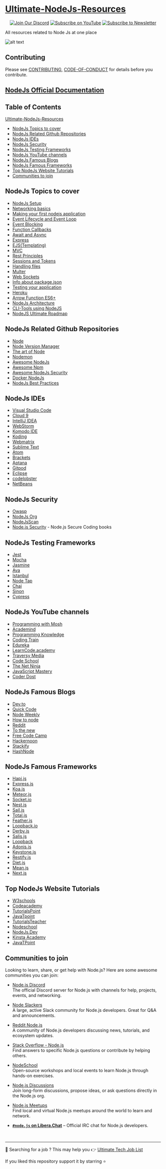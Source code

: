 # [Ultimate-NodeJs-Resources](https://github.com/DhanushNehru/Ultimate-NodeJs-Resources)

<div align="center">
  
[![Join Our Discord](https://img.shields.io/badge/Discord-Join%20Server-blue?logo=discord&style=for-the-badge)](https://discord.com/invite/Yn9g6KuWyA)
[![Subscribe on YouTube](https://img.shields.io/badge/YouTube-Subscribe-red?logo=youtube&style=for-the-badge)](https://www.youtube.com/@dhanushnehru?sub_confirmation=1)
[![Subscribe to Newsletter](https://img.shields.io/badge/Newsletter-Subscribe-orange?style=for-the-badge)](https://dhanushn.substack.com/)

</div>

All resources related to Node Js at one place

![alt text](./cover.png)

## Contributing
Please see [CONTRIBUTING](https://github.com/DhanushNehru/Ultimate-NodeJs-Resources/blob/main/CONTRIBUTING.md), [CODE-OF-CONDUCT](https://github.com/DhanushNehru/Ultimate-NodeJs-Resources/blob/main/CODE-OF-CONDUCT.md) for details before you contribute.

## [NodeJs Official Documentation](https://nodejs.org/en/docs/)

## Table of Contents
[Ultimate-NodeJs-Resources](#Ultimate-NodeJs-Resources)
- [NodeJs Topics to cover](#nodejs-topics-to-cover)
- [NodeJs Related Github Repositories](#NodeJs-Related-Github-Repositories)
- [NodeJs IDEs](#NodeJs-IDEs)
- [NodeJs Security](#NodeJs-Security)
- [NodeJs Testing Frameworks](#NodeJs-Testing-Frameworks)
- [NodeJs YouTube channels](#NodeJs-YouTube-channels)
- [NodeJs Famous Blogs](#NodeJs-Famous-Blogs)
- [NodeJs Famous Frameworks](#NodeJs-Famous-Frameworks)
- [Top NodeJs Website Tutorials](#Top-NodeJs-Website-Tutorials)
- [Communities to join](#communities-to-join)

## NodeJs Topics to cover
- [NodeJs Setup](https://www.tutorialspoint.com/nodejs/nodejs_environment_setup.htm)
- [Networking basics](https://www.youtube.com/watch?v=YSyFSnisip0)
- [Making your first nodejs application](https://www.tutorialspoint.com/nodejs/nodejs_first_application.htm)
- [Event Lifecycle and Event Loop](https://www.youtube.com/watch?v=qZ_rLRsJ1tU)
- [Event Blocking](https://nodejs.org/en/docs/guides/dont-block-the-event-loop/)
- [Function Callbacks](https://www.youtube.com/watch?v=ui4-OADfgIk)
- [Await and Async](https://www.youtube.com/watch?v=V_Kr9OSfDeU)
- [Express](https://www.youtube.com/watch?v=L72fhGm1tfE)
- [EJS(Templating)](http://ejs.co/#docs)
- [MVC](https://developer.mozilla.org/en-US/docs/Glossary/MVC)
- [Rest Principles](https://www.youtube.com/watch?v=7YcW25PHnAA)
- [Sessions and Tokens](https://www.geeksforgeeks.org/session-cookies-in-node-js/)
- [Handling files](https://www.youtube.com/watch?v=ZySsdm576wE)
- [Multer](https://www.youtube.com/watch?v=EVOFt8Its6I)
- [Web Sockets](https://www.youtube.com/watch?v=jD7FnbI76Hg)
- [Info about package.json](https://www.youtube.com/watch?v=-SaZiADGLHs)
- [Testing your application](https://www.youtube.com/watch?v=Bs68k6xfR3E)
- [Heroku](https://devcenter.heroku.com/categories/reference)
- [Arrow Function ES6+](https://www.programiz.com/javascript/arrow-function)
- [NodeJs Architecture](https://www.scaler.com/topics/nodejs/node-js-architecture/)
- [CLI-Tools using NodeJS](https://dev.to/rushankhan1/build-a-cli-with-node-js-4jbi)
- [NodeJS Ultimate Roadmap](https://roadmap.sh/nodejs)

## NodeJs Related Github Repositories
- [Node](https://github.com/nodejs/node)
- [Node Version Manager](https://github.com/nvm-sh/nvm)
- [The art of Node](https://github.com/maxogden/art-of-node)
- [Nodemon](https://github.com/remy/nodemon)
- [Awesome NodeJs](https://github.com/sindresorhus/awesome-nodejs)
- [Awesome Npm](https://github.com/sindresorhus/awesome-npm)
- [Awesome NodeJs Security](https://github.com/lirantal/awesome-nodejs-security)
- [Docker NodeJs](https://github.com/nodejs/docker-node)
- [NodeJs Best Practices](https://github.com/goldbergyoni/nodebestpractices)

## NodeJs IDEs
- [Visual Studio Code](https://code.visualstudio.com/download)
- [Cloud 9](https://aws.amazon.com/cloud9/)
- [IntelliJ IDEA](https://www.jetbrains.com/idea/)
- [WebStorm](https://www.jetbrains.com/webstorm/)
- [Komodo IDE](https://www.activestate.com/products/komodo-ide/)
- [Koding](https://www.koding.com/)
- [Webmatrix](https://www.microsoft.com/Web/webmatrix/node.aspx)
- [Sublime Text](http://www.sublimetext.com/)
- [Atom](https://atom.io/)
- [Brackets](http://brackets.io/index.html)
- [Aptana](http://www.aptana.com/)
- [Gitpod](https://www.gitpod.io/)
- [Eclipse](https://eclipseide.org/)
- [codelobster](https://www.codelobster.com/)
- [NetBeans](https://netbeans.apache.org/)

## NodeJs Security
- [Owasp](https://cheatsheetseries.owasp.org/cheatsheets/Nodejs_Security_Cheat_Sheet.html)
- [NodeJs Org](https://nodejs.org/en/security/)
- [NodeJsScan](https://github.com/ajinabraham/nodejsscan)
- [Node.js Security](https://www.nodejs-security.com/) - Node.js Secure Coding books

## NodeJs Testing Frameworks
- [Jest](https://jestjs.io)
- [Mocha](https://mochajs.org)
- [Jasmine](https://jasmine.github.io/setup/nodejs.html)
- [Ava](https://github.com/avajs/ava)
- [Istanbul](https://istanbul.js.org)
- [Node Tap](https://node-tap.org)
- [Chai](https://www.chaijs.com/)
- [Sinon](https://sinonjs.org/)
- [Cypress](https://www.cypress.io/)

## NodeJs YouTube channels
- [Programming with Mosh](https://www.youtube.com/watch?v=uVwtVBpw7RQ)
- [Academind](https://www.youtube.com/watch?v=65a5QQ3ZR2g)
- [Programming Knowledge](https://www.youtube.com/watch?v=spPtAEmwys4)
- [Coding Train](https://www.youtube.com/watch?v=RF5_MPSNAtU)
- [Edureka](https://www.youtube.com/watch?v=uk2gSHbnhAI)
- [LearnCode.academy](https://www.youtube.com/watch?v=pU9Q6oiQNd0)
- [Traversy Media](https://www.youtube.com/watch?v=U8XF6AFGqlc)
- [Code School](https://www.youtube.com/watch?v=GJmFG4ffJZU)
- [The Net Ninja](https://www.youtube.com/watch?v=1US-P13yKVs)
- [JavaScript Mastery](https://www.youtube.com/watch?v=l8WPWK9mS5M)
- [Coder Dost](https://www.youtube.com/watch?v=ChVE-JbtYbM)

## NodeJs Famous Blogs
- [Dev.to](http://dev.to/t/node)
- [Quick Code](https://medium.com/quick-code)
- [Node Weekly](http://nodeweekly.com/issues)
- [How to node](http://howtonode.org)
- [Reddit](https://www.reddit.com/r/node/)
- [To the new](https://www.tothenew.com/blog/)
- [Free Code Camp](http://medium.freecodecamp.org)
- [Hackernoon](http://hackernoon.com)
- [Stackify](https://stackify.com/blog/)
- [HashNode](https://hashnode.com/n/javascript)
  
## NodeJs Famous Frameworks
- [Hapi.js](https://hapi.dev)
- [Express.js](https://expressjs.com)
- [Koa.js](https://koajs.com)
- [Meteor.js](https://guide.meteor.com)
- [Socket.io](https://socket.io/get-started/chat)
- [Nest.js](https://nestjs.com)
- [Sail.js](https://sailsjs.com/get-started)
- [Total.js](https://www.totaljs.com)
- [Feather.js](https://feathersjs.com)
- [Loopback.io](https://loopback.io)
- [Derby.js](https://www.derbyjs.com)
- [Salis.js](https://sailsjs.com)
- [Loopback](https://loopback.io)
- [Adonis.js](https://adonisjs.com)
- [Keystone.js](https://www.keystonejs.com)
- [Restify.js](http://restify.com)
- [Diet.js](http://dietjs.com)
- [Mean.js](http://meanjs.org)
- [Next.js](https://nextjs.org/docs)

## Top NodeJs Website Tutorials
- [W3schools](https://www.w3schools.com/nodejs/)
- [Codeacademy](https://www.codecademy.com/learn/learn-node-js)
- [TutorialsPoint](https://www.tutorialspoint.com/nodejs/index.htm)
- [JavaTpoint](https://www.javatpoint.com/nodejs-tutorial)
- [TutorialsTeacher](https://www.tutorialsteacher.com/nodejs/nodejs-tutorials)
- [Nodeschool](https://nodeschool.io)
- [NodeJs.Dev](https://nodejs.dev/learn)
- [Kinsta Academy](https://kinsta.com/academy/course/node-js-full-stack-developer/)
- [JavaTPoint](https://www.javatpoint.com/nodejs-tutorial)

## Communities to join
  
Looking to learn, share, or get help with Node.js? Here are some awesome communities you can join:
  
- [Node.js Discord](https://discord.gg/nodejs)  
  The official Discord server for Node.js with channels for help, projects, events, and networking.
  
- [Node Slackers](https://www.nodeslackers.com/)  
  A large, active Slack community for Node.js developers. Great for Q&A and announcements.
  
- [Reddit Node.js](https://www.reddit.com/r/node/)  
  A community of Node.js developers discussing news, tutorials, and ecosystem updates.
  
- [Stack Overflow - Node.js](https://stackoverflow.com/questions/tagged/node.js)  
  Find answers to specific Node.js questions or contribute by helping others.
  
- [NodeSchool](https://nodeschool.io/)  
  Open-source workshops and local events to learn Node.js through hands-on exercises.
  
- [Node.js Discussions](https://github.com/nodejs/node/discussions)  
  Join long-form discussions, propose ideas, or ask questions directly in the Node.js org.
  
- [Node.js Meetups](https://www.meetup.com/topics/nodejs/)  
  Find local and virtual Node.js meetups around the world to learn and network.
  
- **[`#node.js` on Libera.Chat](https://web.libera.chat/#node.js)** – Official IRC chat for Node.js developers.

</br>

---
🧩 Searching for a job ? This may help you 👉 [Ultimate Tech Job List](https://github.com/DhanushNehru/Ultimate-Tech-Jobs)


If you liked this repository support it by starring ⭐
